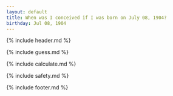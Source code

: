 ```yaml
---
layout: default
title: When was I conceived if I was born on July 08, 1904?
birthday: Jul 08, 1904
---
```


{% include header.md %}

{% include guess.md %}

{% include calculate.md %}

{% include safety.md %}

{% include footer.md %}



